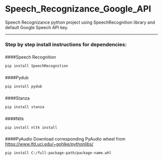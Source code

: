 # Speech_Recognizance_Google_API

Speech Recognizance python project using SpeechRecognition library and default Google Speech API key.


---
### **Step by step install instructions for dependencies:**
###

####Speech Recognition
```
pip install SpeechRecognition
```

###

####Pydub
```
pip install pydub
```
###

####Stanza
```
pip install stanza
```
###

####Nltk
```
pip install nltk install
```
###

####PyAudio
Download corresponding PyAudio wheel from https://www.lfd.uci.edu/~gohlke/pythonlibs/

```
pip install C:/full-package-path/package-name.whl
```